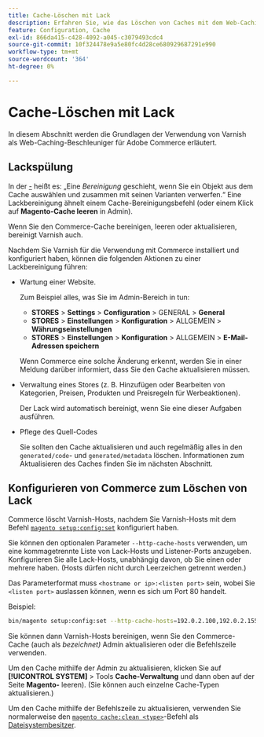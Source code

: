 ```yaml
---
title: Cache-Löschen mit Lack
description: Erfahren Sie, wie das Löschen von Caches mit dem Web-Caching-Beschleuniger von Varnish für Adobe Commerce funktioniert. Entdecken Sie Methoden zur Cache-Verwaltung und -Optimierung.
feature: Configuration, Cache
exl-id: 866da415-c428-4092-a045-c3079493cdc4
source-git-commit: 10f324478e9a5e80fc4d28ce680929687291e990
workflow-type: tm+mt
source-wordcount: '364'
ht-degree: 0%

---
```


# Cache-Löschen mit Lack

In diesem Abschnitt werden die Grundlagen der Verwendung von Varnish als Web-Caching-Beschleuniger für Adobe Commerce erläutert.

## Lackspülung

In der [-](https://www.varnish-cache.org/docs/trunk/users-guide/purging.html) heißt es: „Eine *Bereinigung* geschieht, wenn Sie ein Objekt aus dem Cache auswählen und zusammen mit seinen Varianten verwerfen.“ Eine Lackbereinigung ähnelt einem Cache-Bereinigungsbefehl (oder einem Klick auf **Magento-Cache leeren** in Admin).

Wenn Sie den Commerce-Cache bereinigen, leeren oder aktualisieren, bereinigt Varnish auch.

Nachdem Sie Varnish für die Verwendung mit Commerce installiert und konfiguriert haben, können die folgenden Aktionen zu einer Lackbereinigung führen:

- Wartung einer Website.

  Zum Beispiel alles, was Sie im Admin-Bereich in tun:

   - **STORES** > **Settings** > **Configuration** > GENERAL > **General**
   - **STORES** > **Einstellungen** > **Konfiguration** > ALLGEMEIN > **Währungseinstellungen**
   - **STORES** > **Einstellungen** > **Konfiguration** > ALLGEMEIN > **E-Mail-Adressen speichern**

  Wenn Commerce eine solche Änderung erkennt, werden Sie in einer Meldung darüber informiert, dass Sie den Cache aktualisieren müssen.

- Verwaltung eines Stores (z. B. Hinzufügen oder Bearbeiten von Kategorien, Preisen, Produkten und Preisregeln für Werbeaktionen).

  Der Lack wird automatisch bereinigt, wenn Sie eine dieser Aufgaben ausführen.

- Pflege des Quell-Codes

  Sie sollten den Cache aktualisieren und auch regelmäßig alles in den `generated/code`- und `generated/metadata` löschen. Informationen zum Aktualisieren des Caches finden Sie im nächsten Abschnitt.

## Konfigurieren von Commerce zum Löschen von Lack

Commerce löscht Varnish-Hosts, nachdem Sie Varnish-Hosts mit dem Befehl [`magento setup:config:set`](https://experienceleague.adobe.com/de/docs/commerce-operations/tools/cli-reference/commerce-on-premises#setupconfigset) konfiguriert haben.

Sie können den optionalen Parameter `--http-cache-hosts` verwenden, um eine kommagetrennte Liste von Lack-Hosts und Listener-Ports anzugeben. Konfigurieren Sie alle Lack-Hosts, unabhängig davon, ob Sie einen oder mehrere haben. (Hosts dürfen nicht durch Leerzeichen getrennt werden.)

Das Parameterformat muss `<hostname or ip>:<listen port>` sein, wobei Sie `<listen port>` auslassen können, wenn es sich um Port 80 handelt.

Beispiel:

```bash
bin/magento setup:config:set --http-cache-hosts=192.0.2.100,192.0.2.155:6081
```

Sie können dann Varnish-Hosts bereinigen, wenn Sie den Commerce-Cache (auch als *bezeichnet)* Admin aktualisieren oder die Befehlszeile verwenden.

Um den Cache mithilfe der Admin zu aktualisieren, klicken Sie auf **[!UICONTROL SYSTEM]** > Tools **Cache-Verwaltung** und dann oben auf der Seite **Magento-** leeren). (Sie können auch einzelne Cache-Typen aktualisieren.)

Um den Cache mithilfe der Befehlszeile zu aktualisieren, verwenden Sie normalerweise den [`magento cache:clean <type>`](../cli/manage-cache.md#clean-and-flush-cache-types)-Befehl als [Dateisystembesitzer](../../installation/prerequisites/file-system/overview.md).
